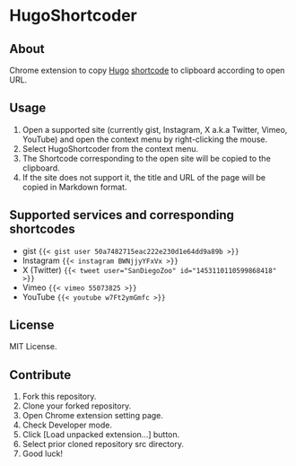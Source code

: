 HugoShortcoder
=================

## About

Chrome extension to copy [Hugo](https://gohugo.io/) [shortcode](https://gohugo.io/content-management/shortcodes/) to clipboard according to open URL.

## Usage

1. Open a supported site (currently gist, Instagram, X a.k.a Twitter, Vimeo, YouTube) and open the context menu by right-clicking the mouse.
1. Select HugoShortcoder from the context menu.
1. The Shortcode corresponding to the open site will be copied to the clipboard.
1. If the site does not support it, the title and URL of the page will be copied in Markdown format.

## Supported services and corresponding shortcodes

- gist `{{< gist user 50a7482715eac222e230d1e64dd9a89b >}}`
- Instagram `{{< instagram BWNjjyYFxVx >}}`
- X (Twitter) `{{< tweet user="SanDiegoZoo" id="1453110110599868418" >}}`
- Vimeo `{{< vimeo 55073825 >}}`
- YouTube `{{< youtube w7Ft2ymGmfc >}}`


## License

MIT License.

## Contribute

1. Fork this repository.
1. Clone your forked repository.
1. Open Chrome extension setting page.
1. Check Developer mode.
1. Click [Load unpacked extension...] button.
1. Select prior cloned repository src directory.
1. Good luck!
